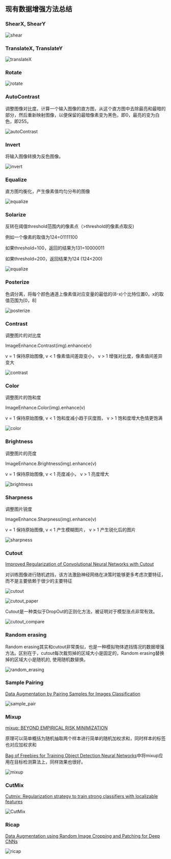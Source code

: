 
## 现有数据增强方法总结

### ShearX, ShearY

![shear](../../../../markdown_imgs/shearX.jpg)

### TranslateX, TranslateY

![translateX](../../../../markdown_imgs/translateX.jpg)

### Rotate

![rotate](../../../../markdown_imgs/rotate.jpg)

### AutoContrast

调整图像对比度。计算一个输入图像的直方图，从这个直方图中去除最亮和最暗的部分，然后重新映射图像，以便保留的最暗像素变为黑色，即0，最亮的变为白色，即255。

![autoContrast](../../../../markdown_imgs/autoContrast.jpg)

### Invert

将输入图像转换为反色图像。

![invert](../../../../markdown_imgs/invert.jpg)

### Equalize

直方图均衡化，产生像素值均匀分布的图像

![equalize](../../../../markdown_imgs/equalize.jpg)

### Solarize

反转在阈值threshold范围内的像素点（>threshold的像素点取反)

例如一个像素的取值为124=01111100

如果threshold=100，返回的结果为131=10000011

如果threshold=200，返回结果为124 (124<200)

![equalize](../../../../markdown_imgs/equalize.jpg)

### Posterize

色调分离，将每个颜色通道上像素值对应变量的最低的(8-x)个比特位置0，x的取值范围为[0，8]

![posterize](../../../../markdown_imgs/posterize.jpg)

### Contrast

调整图片的对比度

ImageEnhance.Contrast(img).enhance(v)

v = 1 保持原始图像, v < 1 像素值间差距变小， v > 1 增强对比度，像素值间差异变大

![contrast](../../../../markdown_imgs/contrast.jpg)

### Color

调整图片的饱和度

ImageEnhance.Color(img).enhance(v)

v = 1 保持原始图像, v < 1 饱和度减小趋于灰度图， v > 1 饱和度增大色情更饱满

![color](../../../../markdown_imgs/color.jpg)

### Brightness

调整图片的亮度

ImageEnhance.Brightness(img).enhance(v)

v = 1 保持原始图像, v < 1 亮度减小， v > 1 亮度增大

![brightness](../../../../markdown_imgs/brightness.jpg)

### Sharpness

调整图片锐度

ImageEnhance.Sharpness(img).enhance(v)

v = 1 保持原始图像, v < 1 产生模糊图片， v > 1 产生锐化后的图片

![sharpness](../../../../markdown_imgs/sharpness.jpg)

### Cutout

[Improved Regularization of Convolutional Neural Networks with Cutout
](https://arxiv.org/pdf/1708.04552.pdf)

对训练图像进行随机遮挡，该方法激励神经网络在决策时能够更多考虑次要特征，而不是主要依赖于很少的主要特征

![cutout](../../../../markdown_imgs/cutout.jpg)

![cutout_paper](../../../../markdown_imgs/cutout.png)

Cutout是一种类似于DropOut的正则化方法，被证明对于模型涨点非常有效。

![cutout_compare](../../../../markdown_imgs/cutout_compare.jpg)

### Random erasing

Random erasing其实和cutout非常类似，也是一种模拟物体遮挡情况的数据增强方法。区别在于，cutout每次裁剪掉的区域大小是固定的，Random erasing替换掉的区域大小是随机的, 使用随机数替换。

![random_erasing](../../../../markdown_imgs/random_erasing.jpg)

### Sample Pairing

[Data Augmentation by Pairing Samples for Images Classification](https://arxiv.org/pdf/1801.02929.pdf)

![sample_pair](../../../../markdown_imgs/sample_pair.jpg)


### Mixup

[mixup: BEYOND EMPIRICAL RISK MINIMIZATION](https://arxiv.org/pdf/1710.09412.pdf)

原理可以简单概括为随机抽取两个样本进行简单的随机加权求和，同时样本的标签也对应加权求和

[Bag of Freebies for Training Object Detection Neural Networks](https://arxiv.org/pdf/1902.04103.pdf)中将mixup应用在目标检测算法上，同样效果也很好。

![mixup](../../../../markdown_imgs/mixup.jpg)


### CutMix

[Cutmix: Regularization strategy to train strong classifiers with localizable features](https://arxiv.org/pdf/1905.04899v1.pdf)

![CutMix](../../../../markdown_imgs/CutMix.jpg)

### Ricap

[Data Augmentation using Random Image Cropping and Patching for Deep CNNs](https://arxiv.org/pdf/1811.09030.pdf)

![ricap](../../../../markdown_imgs/ricap.jpg)

